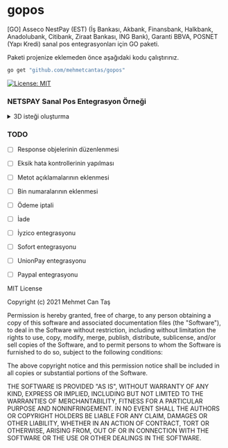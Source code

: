 # gopos
[GO] Asseco NestPay (EST) (İş Bankası, Akbank, Finansbank, Halkbank, Anadolubank, Citibank, Ziraat Bankası, ING Bank), Garanti BBVA, POSNET (Yapı Kredi) sanal pos entegrasyonları için GO paketi.



Paketi projenize eklemeden önce aşağıdaki kodu çalıştırınız.

```bash
go get "github.com/mehmetcantas/gopos"
```

[![License: MIT](https://img.shields.io/badge/License-MIT-yellow.svg)](https://opensource.org/licenses/MIT)

### NETSPAY Sanal Pos Entegrasyon Örneği

<details>
<summary>3D isteği oluşturma</summary>

Netspay sanal pos entegrasyonu için öncelikle gerekli bilgileri girerek 3D ekranına post edilecek formun oluşturulması sağlanmalıdır.
Aşağıdaki örnekte yer alan test bilgileri ile 3D ekranına post edilecek olan formu oluşturabilirsiniz.
Geriye dönen HTML form içeriğini herhangi bir HTML sayfasına eklediğinizde otomatik olarak 3D doğrulama sayfasına yönleneceksiniz.

```go
package main

import (
	"fmt"

	"github.com/mehmetcantas/gopos/netspay_provider"
	"github.com/mehmetcantas/gopos/models"
)

func main() {
	req := models.PaymentGatewayRequest{
		CardHolderName:       "Mehmet Can Taş",
		CardNumber:           "4355084355084358", // test kredi kartı
		ExpireMonth:          "12",
		ExpireYear:           "26",
		CVV:                  "000",
		CustomerEmailAddress: "tass.mehmetcan@outlook.com",
		CompanyName:          "",
		OrderNumber:          "12343242",
		OrderTotal:           142.54,
		InstallmentCount:     1,
		UserID:               "12312414",
		CurrencyCode:         "TL",
		LanguageCode:         "tr",
		CustomerIPAddress:    "127.0.0.1",
		CardType:             "VISA",
		SuccessURL:           "http://localhost:8090/netspay/verify",
		FailURL:              "http://localhost:8090/netspay/verify",
	}

	var netspay = netspay_provider.Netspay{
		UseSandbox:                 true,
		MerchantID:                 "100200000",
		StoreKey:                   "123456",
		BankName:                   "Akbank",
		ApiURL:                     "https://entegrasyon.asseco-see.com.tr/fim/est3Dgate",
		SecurityType:               "3D_PAY",
		UseManufacturerCardSupport: false,
	}
	res, _ := netspay.PreparePaymentGatewayForm(&req)
	
	fmt.Println(res)
}


```
 </details>

### TODO  

- [ ] Response objelerinin düzenlenmesi
- [ ] Eksik hata kontrollerinin yapılması
- [ ] Metot açıklamalarının eklenmesi
- [ ] Bin numaralarının eklenmesi
- [ ] Ödeme iptali
- [ ] İade
- [ ] İyzico entegrasyonu
- [ ] Sofort entegrasyonu
- [ ] UnionPay entegrasyonu
- [ ] Paypal entegrasyonu





MIT License

Copyright (c) 2021 Mehmet Can Taş

Permission is hereby granted, free of charge, to any person obtaining a copy
of this software and associated documentation files (the "Software"), to deal
in the Software without restriction, including without limitation the rights
to use, copy, modify, merge, publish, distribute, sublicense, and/or sell
copies of the Software, and to permit persons to whom the Software is
furnished to do so, subject to the following conditions:

The above copyright notice and this permission notice shall be included in all
copies or substantial portions of the Software.

THE SOFTWARE IS PROVIDED "AS IS", WITHOUT WARRANTY OF ANY KIND, EXPRESS OR
IMPLIED, INCLUDING BUT NOT LIMITED TO THE WARRANTIES OF MERCHANTABILITY,
FITNESS FOR A PARTICULAR PURPOSE AND NONINFRINGEMENT. IN NO EVENT SHALL THE
AUTHORS OR COPYRIGHT HOLDERS BE LIABLE FOR ANY CLAIM, DAMAGES OR OTHER
LIABILITY, WHETHER IN AN ACTION OF CONTRACT, TORT OR OTHERWISE, ARISING FROM,
OUT OF OR IN CONNECTION WITH THE SOFTWARE OR THE USE OR OTHER DEALINGS IN THE
SOFTWARE.

